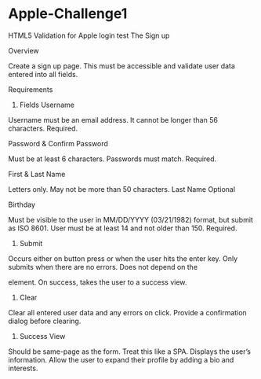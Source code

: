# Apple-Challenge1
HTML5 Validation for Apple login test
The Sign up

Overview

Create a sign up page. This must be accessible and validate user data entered into all fields.

Requirements
1. Fields
Username

Username must be an email address. It cannot be longer than 56 characters. Required.

Password & Confirm Password

Must be at least 6 characters. Passwords must match. Required.

First & Last Name

Letters only. May not be more than 50 characters. Last Name Optional

Birthday

Must be visible to the user in MM/DD/YYYY (03/21/1982) format, but submit as ISO 8601. User must be at least 14 and not older than 150. Required.

1. Submit

Occurs either on button press or when the user hits the enter key.
Only submits when there are no errors.
Does not depend on the <form> element.
On success, takes the user to a success view.

1. Clear

Clear all entered user data and any errors on click.
Provide a confirmation dialog before clearing.


1. Success View

Should be same-page as the form. Treat this like a SPA.
Displays the user’s information.
Allow the user to expand their profile by adding a bio and interests.
